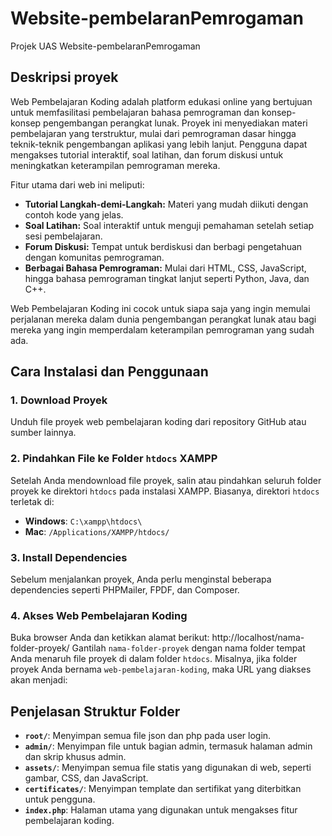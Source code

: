 # Website-pembelaranPemrogaman
Projek UAS Website-pembelaranPemrogaman

## Deskripsi proyek
Web Pembelajaran Koding adalah platform edukasi online yang bertujuan untuk memfasilitasi pembelajaran bahasa pemrograman dan konsep-konsep pengembangan perangkat lunak. Proyek ini menyediakan materi pembelajaran yang terstruktur, mulai dari pemrograman dasar hingga teknik-teknik pengembangan aplikasi yang lebih lanjut. Pengguna dapat mengakses tutorial interaktif, soal latihan, dan forum diskusi untuk meningkatkan keterampilan pemrograman mereka.

Fitur utama dari web ini meliputi:
- **Tutorial Langkah-demi-Langkah:** Materi yang mudah diikuti dengan contoh kode yang jelas.
- **Soal Latihan:** Soal interaktif untuk menguji pemahaman setelah setiap sesi pembelajaran.
- **Forum Diskusi:** Tempat untuk berdiskusi dan berbagi pengetahuan dengan komunitas pemrograman.
- **Berbagai Bahasa Pemrograman:** Mulai dari HTML, CSS, JavaScript, hingga bahasa pemrograman tingkat lanjut seperti Python, Java, dan C++.

Web Pembelajaran Koding ini cocok untuk siapa saja yang ingin memulai perjalanan mereka dalam dunia pengembangan perangkat lunak atau bagi mereka yang ingin memperdalam keterampilan pemrograman yang sudah ada.

## Cara Instalasi dan Penggunaan

### 1. Download Proyek
Unduh file proyek web pembelajaran koding dari repository GitHub atau sumber lainnya.

### 2. Pindahkan File ke Folder `htdocs` XAMPP
Setelah Anda mendownload file proyek, salin atau pindahkan seluruh folder proyek ke direktori `htdocs` pada instalasi XAMPP. Biasanya, direktori `htdocs` terletak di:
- **Windows**: `C:\xampp\htdocs\`
- **Mac**: `/Applications/XAMPP/htdocs/`

### 3. Install Dependencies
Sebelum menjalankan proyek, Anda perlu menginstal beberapa dependencies seperti PHPMailer, FPDF, dan Composer.

### 4. Akses Web Pembelajaran Koding
Buka browser Anda dan ketikkan alamat berikut: http://localhost/nama-folder-proyek/
Gantilah `nama-folder-proyek` dengan nama folder tempat Anda menaruh file proyek di dalam folder `htdocs`. Misalnya, jika folder proyek Anda bernama `web-pembelajaran-koding`, maka URL yang diakses akan menjadi:

## Penjelasan Struktur Folder

- **`root/`**: Menyimpan semua file json dan php pada user login.
- **`admin/`**: Menyimpan file untuk bagian admin, termasuk halaman admin dan skrip khusus admin.
- **`assets/`**: Menyimpan semua file statis yang digunakan di web, seperti gambar, CSS, dan JavaScript.
- **`certificates/`**: Menyimpan template dan sertifikat yang diterbitkan untuk pengguna.
- **`index.php`**: Halaman utama yang digunakan untuk mengakses fitur pembelajaran koding.
